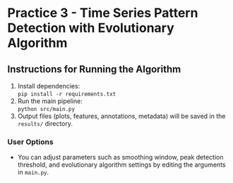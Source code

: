 # Practice 3 - Time Series Pattern Detection with Evolutionary Algorithm

## Instructions for Running the Algorithm

1. Install dependencies:  
   `pip install -r requirements.txt`
2. Run the main pipeline:  
   `python src/main.py`
3. Output files (plots, features, annotations, metadata) will be saved in the `results/` directory.

### User Options

- You can adjust parameters such as smoothing window, peak detection threshold, and evolutionary algorithm settings by editing the arguments in `main.py`.
